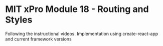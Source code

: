 # MIT xPro Module 18 - Routing and Styles
Following the instructional videos. Implementation using create-react-app and current framework versions